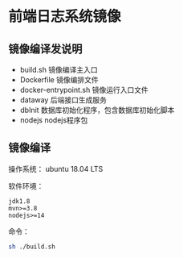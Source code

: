 # 前端日志系统镜像
## 镜像编译发说明

* build.sh 镜像编译主入口
* Dockerfile 镜像编排文件
* docker-entrypoint.sh 镜像运行入口文件
* dataway 后端接口生成服务
* dbInit 数据库初始化程序，包含数据库初始化脚本
* nodejs nodejs程序包

## 镜像编译

操作系统： ubuntu 18.04 LTS

软件环境：
```
jdk1.8
mvn>=3.8
nodejs>=14
```

命令：

```bash
sh ./build.sh
```
